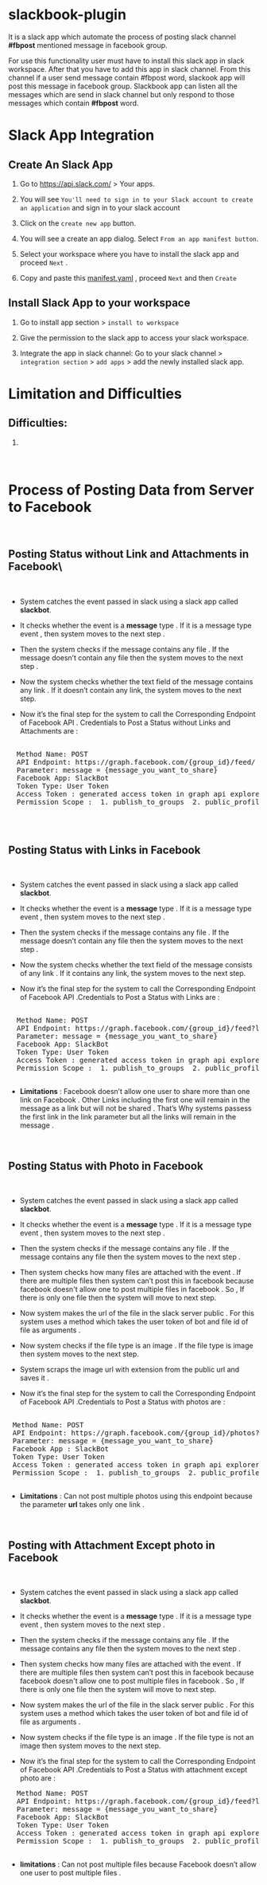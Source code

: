 # slackbook-plugin

It is a slack app which automate the process of posting slack channel **#fbpost** mentioned message in facebook group.

For use this functionality user must have to install this slack app in slack workspace. After that you have to add this app in slack channel. From this channel if a user send message contain #fbpost word, slackook app will post this message in facebook group. Slackbook app can listen all the messages which are send in slack channel but only respond to those messages which contain **#fbpost** word.

# Slack App Integration

## Create An Slack App

1. Go to https://api.slack.com/ > Your apps.

2. You will see `You'll need to sign in to your Slack account to create an application` and sign in to your slack account

3. Click on the `create new app` button.

4. You will see a create an app dialog. Select `From an app manifest button`.

5. Select your workspace where you have to install the slack app and proceed `Next` .

6. Copy and paste this [manifest.yaml](./documentation/slackManifest.md) , proceed `Next` and then `Create`

## Install Slack App to your workspace

1. Go to install app section > `install to workspace`

2. Give the permission to the slack app to access your slack workspace.

3. Integrate the app in slack channel: Go to your slack channel > `integration section` > `add apps` > add the newly installed slack app.

# Limitation and Difficulties

## Difficulties:

1.

<br>

# Process of Posting Data from Server to Facebook
<br>

## Posting Status without Link and Attachments in Facebook\

<br>

 - System catches the event passed in slack using a slack app called **slackbot**.

 - It checks whether the event is a **message** type . If it is a message type event , then system moves to the next step .
  
 - Then the system checks if the message contains any file . If the message doesn’t contain any file then the system moves to the next step .         

 - Now the system checks whether the text field of the message contains any link . If it doesn’t contain any link, the system moves to the next step.

- Now it’s the final step for the system to call the Corresponding Endpoint of Facebook API . Credentials to Post a Status without Links and Attachments are : 

<pre>

  Method Name: POST
  API Endpoint: https://graph.facebook.com/{group_id}/feed/
  Parameter: message = {message_you_want_to_share}
  Facebook App: SlackBot
  Token Type: User Token
  Access Token : generated access token in graph api explorer in facebook
  Permission Scope :  1. publish_to_groups  2. public_profile 

</pre>

<br>

## Posting Status with Links in Facebook
  
  <br>

 - System catches the event passed in slack using a slack app called **slackbot**.

 - It checks whether the event is a **message** type . If it is a message type event , then system moves to the next step .

 - Then the system checks if the message contains any file . If the message doesn’t contain any file then the system moves to the next step .

 - Now the system checks whether the text field of the message consists of any link . If it  contains any link, the system moves to the next step.

 - Now it’s the final step for the system to call the Corresponding Endpoint of Facebook API .Credentials to Post a Status with Links are :

 <pre>

  Method Name: POST
  API Endpoint: https://graph.facebook.com/{group_id}/feed?link={link_you_want_to_share}
  Parameter: message = {message_you_want_to_share}
  Facebook App: SlackBot
  Token Type: User Token
  Access Token : generated access token in graph api explorer in facebook
  Permission Scope :  1. publish_to_groups  2. public_profile 

</pre>

- **Limitations** : Facebook doesn’t allow one user to share more than one link on Facebook . Other Links including  the first one will remain in the message as a link but will not be shared . That’s Why systems passess the first link in the link parameter but all the links will remain in the message .

<br>

## Posting Status with Photo in Facebook

<br>

 - System catches the event passed in slack using a slack app called **slackbot**.

 - It checks whether the event is a **message** type . If it is a message type event , then system moves to the next step .

- Then the system checks if the message contains any file . If the message  contains any file then the system moves to the next step .

- Then system checks how many files are attached with the event . If there are multiple files then system can’t post this in facebook because facebook doesn't allow one to post multiple files in facebook . So , If there is only one file then the system will move to next step.

- Now system makes the url of the file  in the slack server public . For this system uses a method which takes the user token of bot and file id of file as arguments .

- Now system checks if the file type is an image . If the file type is image then system moves to the next step.

- System scraps the image url with extension from the public url and saves it .
- Now it’s the final step for the system to call the Corresponding Endpoint of Facebook API .Credentials to Post a Status with photos are :

<pre>

 Method Name: POST 
 API Endpoint: https://graph.facebook.com/{group_id}/photos?url={image_link_with_extension} 
 Parameter: message = {message_you_want_to_share}
 Facebook App : SlackBot
 Token Type: User Token
 Access Token : generated access token in graph api explorer in facebook
 Permission Scope :  1. publish_to_groups  2. public_profile 

</pre>
- **Limitations** : Can not post multiple photos using this endpoint because the parameter **url** takes only one link .

<br>

## Posting with Attachment Except photo in Facebook

<br>

 - System catches the event passed in slack using a slack app called **slackbot**.

 - It checks whether the event is a **message** type . If it is a message type event , then system moves to the next step .

- Then the system checks if the message contains any file . If the message  contains any file then the system moves to the next step .

- Then system checks how many files are attached with the event . If there are multiple files then system can’t post this in facebook because facebook doesn't allow one to post multiple files in facebook . So , If there is only one file then the system will move to next step.

- Now system makes the url of the file  in the slack server public . For this system uses a method which takes the user token of bot and file id of file as arguments .

- Now system checks if the file type is an image . If the file type is not an image then system moves to the next step.

- Now it’s the final step for the system to call the Corresponding Endpoint of Facebook API .Credentials to Post a Status with attachment except photo are :

<pre>
  Method Name: POST 
  API Endpoint: https://graph.facebook.com/{group_id}/feed?link={public_link_of_the_file_in_slack_file_server}
  Parameter: message = {message_you_want_to_share}
  Facebook App: SlackBot
  Token Type: User Token
  Access Token : generated access token in graph api explorer in facebook
  Permission Scope :  1. publish_to_groups  2. public_profile 

</pre>
- **limitations** : Can not post multiple files because Facebook doesn’t allow one user to post multiple files .